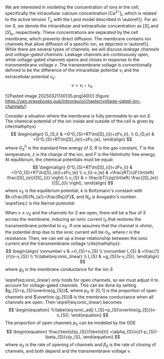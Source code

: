 We are interested in modeling the concentration of ions in the cell, specifically the intracellular calcium concentration $[\text{Ca}^{2+}]_{i}$, which is related to the active tension $T_{a}$ with the Land model described in \autoref{}. For an ion $S$, we denote the intracellular and extracellular concentration as $[S]_{i}$ and $[S]_{e}$, respectively. These concentrations are separated by the cell membrane, which prevents direct diffusion. The membrane contains ion channels that allow diffusion of a specific ion, as depicted in \autoref{}. While there are several types of channels, we will discuss $\textit{leakage channels}$ and $\textit{voltage-gated channels}$. Leakage channels are continuously open, while voltage-gated channels opens and closes in response to the transmembrane voltage $v$. The transmembrane voltage is conventionally defined to be the difference of the intracellular potential $v_{i}$ and the extracellular potential $v_{e}$:
$$
\begin{equation}
v=v_{i}-v_{e}.
\end{equation}
$$


![[Pasted image 20250321130135.png|400]]
(figure https://uen.pressbooks.pub/introneuro/chapter/voltage-gated-ion-channels/)


Consider a situation where the membrane is fully permeable to an ion $S$. The chemical potential of the ion inside and outside of the cell is given by cite{mathphys}
$$
\begin{align}
G_{S,i} & =G^0_{S}+RT\ln([S]_{i})+zFv_{i}, \\
G_{S,e} & =G^0_{S}+RT\ln([S]_{e})+zFv_{e},
\end{align}
$$
where $G^0_{S}$ is the standard free energy of $S$, $R$ is the gas constant, $T$ is the temperature, $z$ is the charge of the ion, and $F$ is the Helmholtz free energy. At equilibrium, the chemical potentials must be equal:
$$
\begin{align}
G^0_{S}+RT\ln([S]_{i})+zFv_{i} & =G^0_{S}+RT\ln([S]_{e})+zFv_{e} \\
v_{i}-v_{e} & =\frac{RT}{zF}\ln\left( \frac{[S]_{e}}{[S]_{i}} \right) \\
v_{S} & = \frac{kT}{zq}\ln\left( \frac{[S]_{e}}{[S]_{i}} \right),
\end{align}
$$
where $v_{S}$ is the equilibrium potential, $k$ is Boltzmann's constant with $k=\frac{R}{N_{a}}=\frac{Rq}{F}$, and $N_{a}$ is Avogadro's number. \eqref{eq:} is the $\textit{Nernst-potential}$.

When $v\neq v_{S}$ and the channels for $S$ are open, there will be a flux of $S$ across the membrane, inducing an ionic current $I_{S}$ that restores the transmembrane potential to $v_{S}$. If one assumes that the channel is ohmic, the potential drop due to the ionic current will be $rI_{S}$, where $r$ is the resistance. Then, we can set up a linear relationship between the ionic current and the transmembrane voltage \cite{mathphys}:
$$
\begin{align}
\nonumber
v & =rI_{S}+v_{S} \\
\nonumber 
I_{S} & =\frac{1}{r}(v-v_{S}) \\
%\label{eq:ionic_linear} \\
I_{S} & =g_{S}(v-v_{S}),
\end{align}
$$
where $g_{S}$ is the membrane conductance for the ion $S$.

\eqref{eq:ionic_linear} only holds for open channels, so we must adjust it to account for voltage-gated channels. This can be done by setting $g_{S}=p_{S}\overline{g_{S}}$, where $p_{S}\in[0,1]$ is the proportion of open channels and $\overline {g_{S}}$ is the membrane conductance when all channels are open. Then \eqref{eq:ionic_linear} becomes
$$
\begin{equation}
%\label{eq:ionic_adj}
I_{S}=p_{S}\overline{g_{S}}(v-v_{S}).
\end{equation}
$$
The proportion of open channels $p_{S}$ can be modeled by the ODE
$$
\begin{equation}
\frac{\text{d}p_{S}}{\text{d}t} =\alpha_{S}(v)(1-p_{S})-\beta_{S}(v)p_{S},
\end{equation}
$$
where $\alpha_{S}$ is the rate of opening of channels and $\beta_{S}$ is the rate of closing of channels, and both depend and the transmembrane voltage $v$.
